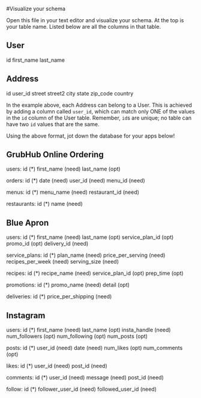 #Visualize your schema

Open this file in your text editor and visualize your schema. At the top is your table name. Listed below are all the columns in that table. 

User
-------------------
id
first_name
last_name

Address
-------------------
id
user_id
street 
street2 
city
state
zip_code
country

In the example above, each Address can belong to a User. This is achieved by adding a column called `user_id`, which can match only ONE of the values in the `id` column of the User table. Remember, `id`s are unique; no table can have two `id` values that are the same.

Using the above format, jot down the database for your apps below!

## GrubHub Online Ordering

users:
id (*)
first_name (need)
last_name (opt)

orders:
id (*)
date (need)
user_id (need)
menu_id (need)

menus:
id (*)
menu_name (need)
restaurant_id (need)

restaurants:
id (*)
name (need)

## Blue Apron

users:
id (*)
first_name (need)
last_name (opt)
service_plan_id (opt)
promo_id (opt)
delivery_id (need)

service_plans:
id (*)
plan_name (need)
price_per_serving (need)
recipes_per_week (need)
serving_size (need)

recipes:
id (*)
recipe_name (need)
service_plan_id (opt)
prep_time (opt)

promotions:
id (*)
promo_name (need)
detail (opt)

deliveries:
id (*)
price_per_shipping (need)

## Instagram

users:
id (*)
first_name (need)
last_name (opt)
insta_handle (need)
num_followers (opt)
num_following (opt)
num_posts (opt)

posts:
id (*)
user_id (need)
date (need)
num_likes (opt)
num_comments (opt)

likes:
id (*)
user_id (need)
post_id (need)

comments:
id (*)
user_id (need)
message (need)
post_id (need)

follow:
id (*)
follower_user_id (need)
followed_user_id (need)
